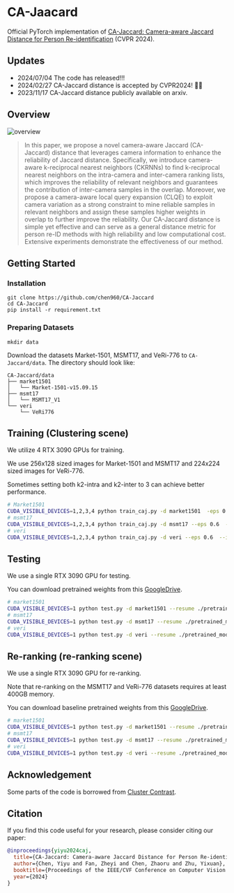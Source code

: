 # CA-Jaacard

Official PyTorch implementation of [CA-Jaccard: Camera-aware Jaccard Distance for Person Re-identification](https://arxiv.org/abs/2311.10605) (CVPR 2024).

## Updates
- 2024/07/04 The code has released!!!
- 2024/02/27 CA-Jaccard distance is accepted by CVPR2024! 🎉🎉
- 2023/11/17 CA-Jaccard distance publicly available on arxiv.

## Overview

![overview](Overview.jpg)
>In this paper, we propose a novel camera-aware Jaccard (CA-Jaccard) distance that leverages camera information to enhance the reliability of Jaccard distance. 
Specifically, we introduce camera-aware k-reciprocal nearest neighbors (CKRNNs) to find k-reciprocal nearest neighbors on the intra-camera and inter-camera ranking lists, which improves the reliability of relevant neighbors and guarantees the contribution of inter-camera samples in the overlap. Moreover, we propose a camera-aware local query expansion (CLQE) to exploit camera variation as a strong constraint to mine reliable samples in relevant neighbors and assign these samples higher weights in overlap to further improve the reliability. Our CA-Jaccard distance is simple yet effective and can serve as a general distance metric for person re-ID methods with high reliability and low computational cost. Extensive experiments demonstrate the effectiveness of our method.

## Getting Started

### Installation

```shell
git clone https://github.com/chen960/CA-Jaccard
cd CA-Jaccard
pip install -r requirement.txt
```

### Preparing Datasets

```shell
mkdir data
```

Download the datasets Market-1501, MSMT17, and VeRi-776 to `CA-Jaccard/data`.
The directory should look like:

```
CA-Jaccard/data
├── market1501
│   └── Market-1501-v15.09.15
├── msmt17
│   └── MSMT17_V1
└── veri
    └── VeRi776
```

## Training (Clustering scene)

We utilize 4 RTX 3090 GPUs for training.

We use 256x128 sized images for Market-1501 and MSMT17 and 224x224 sized images for VeRi-776.

Sometimes setting both k2-intra and k2-inter to 3 can achieve better performance.

```bash
# Market1501
CUDA_VISIBLE_DEVICES=1,2,3,4 python train_caj.py -d market1501  -eps 0.4  --iters 200  --ckrnns --clqe --k2-intra 2 --k2-inter 4 --logs-dir logs/CC+CAJ_market1501  
# msmt17
CUDA_VISIBLE_DEVICES=1,2,3,4 python train_caj.py -d msmt17 --eps 0.6  --iters 400 --ckrnns --clqe --k2-intra 2 --k2-inter 4 --logs-dir logs/CC+CAJ_msmt17
# veri
CUDA_VISIBLE_DEVICES=1,2,3,4 python train_caj.py -d veri --eps 0.6  --iters 400 --height 224 --width 224 --ckrnns --clqe --k2-intra 2 --k2-inter 4 --logs-dir logs/CC+CAJ_veri
```

## Testing

We use a single RTX 3090 GPU for testing.

You can download pretrained weights from this [GoogleDrive](https://drive.google.com/drive/folders/1yCOzEYX3XO4-rb9jHZr6oGPJPOn6Yr-X?usp=sharing).


```bash
# market1501
CUDA_VISIBLE_DEVICES=1 python test.py -d market1501 --resume ./pretrained_models/CC+CAJ_market1501_84.8.tar
# msmt17
CUDA_VISIBLE_DEVICES=1 python test.py -d msmt17 --resume ./pretrained_models/CC+CAJ_msmt17_42.8.tar
# veri
CUDA_VISIBLE_DEVICES=1 python test.py -d veri --resume ./pretrained_models/CC+CAJ_veri_43.1.tar --height 224 --width 224
```

## Re-ranking (re-ranking scene)
We use a single RTX 3090 GPU for re-ranking.

Note that re-ranking on the MSMT17 and VeRi-776 datasets requires at least 400GB memory.

You can download baseline pretrained weights from this [GoogleDrive](https://drive.google.com/drive/folders/1yCOzEYX3XO4-rb9jHZr6oGPJPOn6Yr-X?usp=sharing).

```bash
# market1501
CUDA_VISIBLE_DEVICES=1 python test.py -d market1501 --resume ./pretrained_models/CC_market1501_81.0.tar --rerank --ckrnns --clqe
# msmt17
CUDA_VISIBLE_DEVICES=1 python test.py -d msmt17 --resume ./pretrained_models/CC_msmt17_31.1.tar --rerank --ckrnns --clqe
# veri
CUDA_VISIBLE_DEVICES=1 python test.py -d veri --resume ./pretrained_models/CC_veri776_38.1.tar --rerank --ckrnns --clqe --height 224 --width 224
```

## Acknowledgement

Some parts of the code is borrowed from [Cluster Contrast](https://github.com/alibaba/cluster-contrast-reid).

## Citation

If you find this code useful for your research, please consider citing our paper:

````BibTex
@inproceedings{yiyu2024caj,
  title={CA-Jaccard: Camera-aware Jaccard Distance for Person Re-identification},
  author={Chen, Yiyu and Fan, Zheyi and Chen, Zhaoru and Zhu, Yixuan},
  booktitle={Proceedings of the IEEE/CVF Conference on Computer Vision and Pattern Recognition},
  year={2024}
}
````
